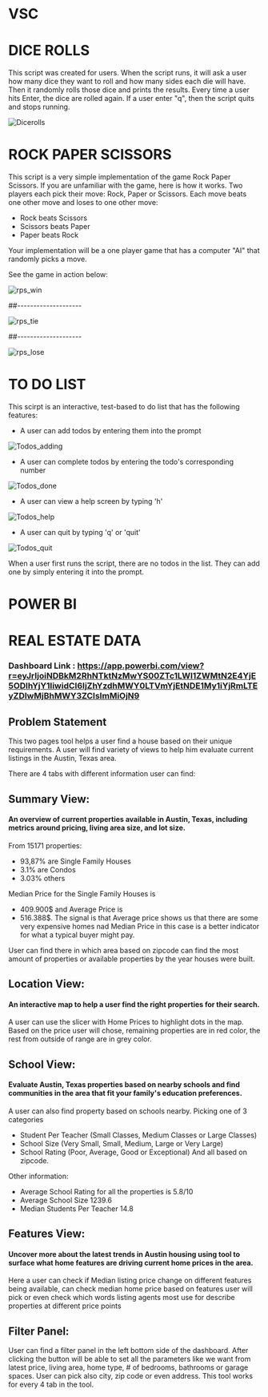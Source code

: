 # VSC
# DICE ROLLS

This script was created for users. When the script runs, it will ask a user how many dice they want to roll and how many sides each die will have.
Then it randomly rolls those dice and prints the results. Every time a user hits Enter, the dice are rolled again. 
If a user enter "q", then the script quits and stops running.

![Dicerolls](https://github.com/user-attachments/assets/083de700-281e-44e8-9522-170a70ca17db)

# ROCK PAPER SCISSORS

This script is a very simple implementation of the game Rock Paper Scissors. 
If you are unfamiliar with the game, here is how it works. Two players each pick their move: Rock, Paper or Scissors. Each move beats one other move and loses to one other move:
- Rock beats Scissors
- Scissors beats Paper
- Paper beats Rock

Your implementation will be a one player game that has a computer "AI" that randomly picks a move.

See the game in action below:

![rps_win](https://github.com/user-attachments/assets/4393ee67-8816-4f15-a476-07e0e893c53d)

##--------------------

![rps_tie](https://github.com/user-attachments/assets/7968a2ea-7f40-42a9-b889-37b2d20fc05d)

##--------------------

![rps_lose](https://github.com/user-attachments/assets/1fcadea5-b84c-438f-8e8a-99947d6cf9e1)

# TO DO LIST

This scirpt is an interactive, test-based to do list that has the following features:
- A user can add todos by entering them into the prompt

![Todos_adding](https://github.com/user-attachments/assets/f5539ce7-3fc7-4f96-a66d-1584b251a7f8)


- A user can complete todos by entering the todo's corresponding number

![Todos_done](https://github.com/user-attachments/assets/3c0c8136-1290-450b-950d-153e8fa84fb4)

- A user can view a help screen by typing 'h' 

![Todos_help](https://github.com/user-attachments/assets/250092a8-8d09-44e4-9a5c-ff0fe610f6aa)

- A user can quit by typing 'q' or 'quit'

![Todos_quit](https://github.com/user-attachments/assets/87969d30-b255-43a4-be20-42fc25a0ecdc)

When a user first runs the script, there are no todos in the list. They can add one by simply entering it into the prompt.

# POWER BI

# REAL ESTATE DATA

### Dashboard Link : https://app.powerbi.com/view?r=eyJrIjoiNDBkM2RhNTktNzMwYS00ZTc1LWI1ZWMtN2E4YjE5ODlhYjY1IiwidCI6IjZhYzdhMWY0LTVmYjEtNDE1My1iYjRmLTEyZDIwMjBhMWY3ZCIsImMiOjN9

## Problem Statement

This two pages tool helps a user find a house based on their unique requirements. A user will find variety of views to help him evaluate current listings in the Austin, Texas area.

There are 4 tabs with different information user can find:

## Summary View: 
#### An overview of current properties available in Austin, Texas, including metrics around pricing, living area size, and lot size.

From 15171 properties: 

- 93,87% are Single Family Houses
- 3.1% are Condos
- 3.03% others

Median Price for the Single Family Houses is
- 409.900$ 
and Average Price is 
- 516.388$. 
The signal is that Average price shows us that there are some very expensive homes nad Median Price in this case is a better indicator for what a typical buyer might pay.

User can find there in which area based on zipcode can find the most amount of properties or available properties by the year houses were built.

## Location View:
#### An interactive map to help a user find the right properties for their search.

A user can use the slicer with Home Prices to highlight dots in the map. Based on the price user will chose, remaining properties are in red color, the rest from outside of range are in grey color.

## School View:
#### Evaluate Austin, Texas properties based on nearby schools and find communities in the area that fit your family's education preferences.
A user can also find property based on schools nearby. 
Picking one of 3 categories
- Student Per Teacher (Small Classes, Medium Classes or Large Classes)
- School Size (Very Small, Small, Medium, Large or Very Large)
- School Rating (Poor, Average, Good or Exceptional)
And all based on zipcode.

Other information:
- Average School Rating for all the properties is 5.8/10
- Average School Size 1239.6
- Median Students Per Teacher 14.8

## Features View:
#### Uncover more about the latest trends in Austin housing using tool to surface what home features are driving current home prices in the area.

Here a user can check if Median listing price change  on different features being available, can check median home price based on features user will pick or even check which words listing agents most use for describe properties at different price points

## Filter Panel:
User can find a filter panel in the left bottom side of the dashboard. After clicking the button will be able to set all the parameters like we want from latest price, living area, home type, # of bedrooms, bathrooms or garage spaces. User can pick also city, zip code or even address. This tool works for every 4 tab in the tool. 
